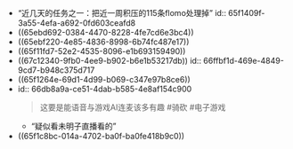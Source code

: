 - “近几天的任务之一：把近一周积压的115条flomo处理掉”
  id:: 65f1409f-3a55-4efa-a692-0fd603ceafd8
- ((65ebd692-0384-4470-8228-4fe7cd6e3bc4))
- ((65ebf220-4e85-4836-8998-6b74fc487e17))
- ((65f11fd7-52e2-4535-8096-e1b693159490))
- ((67c12340-9fb0-4ee9-b902-b6e1b53217db))
  id:: 66ffbf1d-469e-4849-9cd7-b948c375d717
- ((65f1264e-69d1-4d99-b069-c347e97b8ce6))
- id:: 66db8a9a-ce51-4dab-b585-4e8af154c900
  >这要是能语音与游戏AI连麦该多有趣 #骑砍 #电子游戏
	- “疑似看未明子直播看的”
- ((65f1c8bc-014a-4702-ba0f-ba0fe418b9c0))
